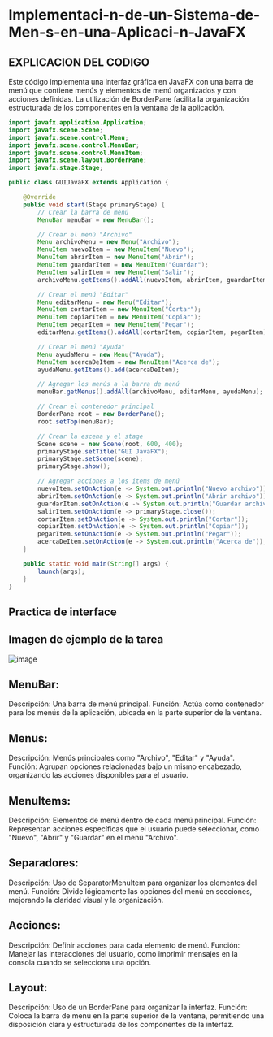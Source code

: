 # Implementaci-n-de-un-Sistema-de-Men-s-en-una-Aplicaci-n-JavaFX

## EXPLICACION DEL CODIGO

Este código implementa una interfaz gráfica en JavaFX con una barra de menú que contiene menús y elementos de menú organizados y con acciones definidas. La utilización de BorderPane facilita la organización estructurada de los componentes en la ventana de la aplicación.

```java
import javafx.application.Application;
import javafx.scene.Scene;
import javafx.scene.control.Menu;
import javafx.scene.control.MenuBar;
import javafx.scene.control.MenuItem;
import javafx.scene.layout.BorderPane;
import javafx.stage.Stage;

public class GUIJavaFX extends Application {

    @Override
    public void start(Stage primaryStage) {
        // Crear la barra de menú
        MenuBar menuBar = new MenuBar();

        // Crear el menú "Archivo"
        Menu archivoMenu = new Menu("Archivo");
        MenuItem nuevoItem = new MenuItem("Nuevo");
        MenuItem abrirItem = new MenuItem("Abrir");
        MenuItem guardarItem = new MenuItem("Guardar");
        MenuItem salirItem = new MenuItem("Salir");
        archivoMenu.getItems().addAll(nuevoItem, abrirItem, guardarItem, salirItem);

        // Crear el menú "Editar"
        Menu editarMenu = new Menu("Editar");
        MenuItem cortarItem = new MenuItem("Cortar");
        MenuItem copiarItem = new MenuItem("Copiar");
        MenuItem pegarItem = new MenuItem("Pegar");
        editarMenu.getItems().addAll(cortarItem, copiarItem, pegarItem);

        // Crear el menú "Ayuda"
        Menu ayudaMenu = new Menu("Ayuda");
        MenuItem acercaDeItem = new MenuItem("Acerca de");
        ayudaMenu.getItems().add(acercaDeItem);

        // Agregar los menús a la barra de menú
        menuBar.getMenus().addAll(archivoMenu, editarMenu, ayudaMenu);

        // Crear el contenedor principal
        BorderPane root = new BorderPane();
        root.setTop(menuBar);

        // Crear la escena y el stage
        Scene scene = new Scene(root, 600, 400);
        primaryStage.setTitle("GUI JavaFX");
        primaryStage.setScene(scene);
        primaryStage.show();

        // Agregar acciones a los items de menú
        nuevoItem.setOnAction(e -> System.out.println("Nuevo archivo"));
        abrirItem.setOnAction(e -> System.out.println("Abrir archivo"));
        guardarItem.setOnAction(e -> System.out.println("Guardar archivo"));
        salirItem.setOnAction(e -> primaryStage.close());
        cortarItem.setOnAction(e -> System.out.println("Cortar"));
        copiarItem.setOnAction(e -> System.out.println("Copiar"));
        pegarItem.setOnAction(e -> System.out.println("Pegar"));
        acercaDeItem.setOnAction(e -> System.out.println("Acerca de"));
    }

    public static void main(String[] args) {
        launch(args);
    }
}
```

   
## Practica de interface 

## Imagen de ejemplo de la tarea
![image](https://github.com/brayton992/Implementaci-n-de-un-Sistema-de-Men-s-en-una-Aplicaci-n-JavaFX/assets/142423609/699b043d-c593-4f8a-b0e1-50c080bdde32)



## MenuBar:

Descripción: Una barra de menú principal.
Función: Actúa como contenedor para los menús de la aplicación, ubicada en la parte superior de la ventana.

## Menus:

Descripción: Menús principales como "Archivo", "Editar" y "Ayuda".
Función: Agrupan opciones relacionadas bajo un mismo encabezado, organizando las acciones disponibles para el usuario. 

## MenuItems:

Descripción: Elementos de menú dentro de cada menú principal.
Función: Representan acciones específicas que el usuario puede seleccionar, como "Nuevo", "Abrir" y "Guardar" en el menú "Archivo".

## Separadores:

Descripción: Uso de SeparatorMenuItem para organizar los elementos del menú.
Función: Divide lógicamente las opciones del menú en secciones, mejorando la claridad visual y la organización. 
## Acciones:

Descripción: Definir acciones para cada elemento de menú.
Función: Manejar las interacciones del usuario, como imprimir mensajes en la consola cuando se selecciona una opción.
## Layout:

Descripción: Uso de un BorderPane para organizar la interfaz.
Función: Coloca la barra de menú en la parte superior de la ventana, permitiendo una disposición clara y estructurada de los componentes de la interfaz.
